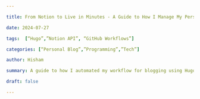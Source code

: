 ```yaml
---

title: From Notion to Live in Minutes - A Guide to How I Manage My Personal Blog Through Notion - Remastered

date: 2024-07-27

tags:  [“Hugo”,”Notion API”, “GitHub Workflows”]

categories: [“Personal Blog”,”Programming”,”Tech”]

author: Hisham

summary: A guide to how I automated my workflow for blogging using Hugo + Notion

draft: false

---
```


<Your Content Here>

<br/>

